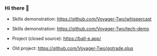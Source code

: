 ### Hi there 👋

- Skills demonstration: https://github.com/Voyager-Two/whispercast

- Skills demonstration: https://github.com/Voyager-Two/tech-demo

- Project (closed source): https://ball-e.app/

- Old project: https://github.com/Voyager-Two/gotrade.plus
